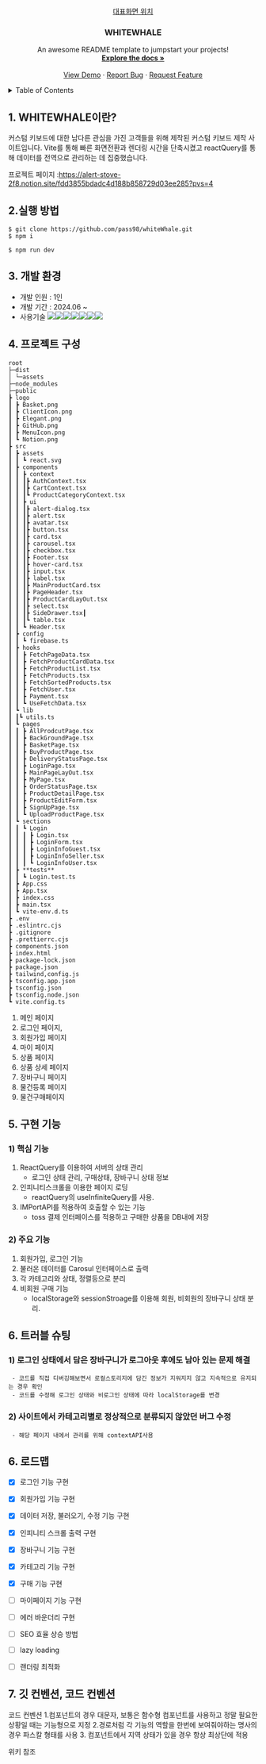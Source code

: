 <a id="readme-top"></a>

<!--
*** Thanks for checking out the Best-README-Template. If you have a suggestion
*** that would make this better, please fork the repo and create a pull request
*** or simply open an issue with the tag "enhancement".
*** Don't forget to give the project a star!
*** Thanks again! Now go create something AMAZING! :D
-->

<!-- PROJECT SHIELDS -->
<!--
*** I'm using markdown "reference style" links for readability.
*** Reference links are enclosed in brackets [ ] instead of parentheses ( ).
*** See the bottom of this document for the declaration of the reference variables
*** for contributors-url, forks-url, etc. This is an optional, concise syntax you may use.
*** https://www.markdownguide.org/basic-syntax/#reference-style-links
-->


<!-- PROJECT LOGO -->
<br />
<div align="center">
  <a href="https://github.com/othneildrew/Best-README-Template">
 대표화면 위치 <WHiteWhale></WHiteWhale>
  </a>

  <h3 align="center">WHITEWHALE</h3>

  <p align="center">
    An awesome README template to jumpstart your projects!
    <br />
    <a href="https://github.com/othneildrew/Best-README-Template"><strong>Explore the docs »</strong></a>
    <br />
    <br />
    <a href="https://github.com/othneildrew/Best-README-Template">View Demo</a>
    ·
    <a href="https://github.com/othneildrew/Best-README-Template/issues/new?labels=bug&template=bug-report---.md">Report Bug</a>
    ·
    <a href="https://github.com/othneildrew/Best-README-Template/issues/new?labels=enhancement&template=feature-request---.md">Request Feature</a>
  </p>
</div>

<!-- TABLE OF CONTENTS -->
<details>
  <summary>Table of Contents</summary>
  <ol>
    <li>
      <a href="#about-the-project">WHITEWAHLE이란? </a>
    </li>
    <li>
      <a href="#getting-started">실행 조건</a>
      <ul>
        <li><a href="#prerequisites">사용방법</a></li>
        <li><a href="#installation">Installation</a></li>
      </ul>
    </li>
    <li><a href="#usage">개발기술</a></li>
    <li><a href="#roadmap">프로젝트 구성</a></li>
    <li><a href="#contributing">핵심기능</a></li>
    <li><a href="#license">페이지별 기능</a></li>
    <li><a href="#contact">트러블 슈팅</a></li>
    <li><a href="#acknowledgments">개선목표</a></li>
    <li><a href="#acknowledgments">프로젝트 후기</a></li>
  </ol>
</details>

## 1. WHITEWHALE이란?
커스텀 키보드에 대한 남다른 관심을 가진 고객들을 위해 제작된 커스텀 키보드 제작 사이트입니다. Vite를 통해 빠른 화면전환과 렌더링 시간을 단축시켰고 reactQuery를 통해 데이터를 전역으로 관리하는 데 집중했습니다.

프로젝트 페이지 :https://alert-stove-2f8.notion.site/fdd3855bdadc4d188b858729d03ee285?pvs=4


## 2.실행 방법
```
$ git clone https://github.com/pass98/whiteWhale.git
$ npm i
```
```
$ npm run dev
```



## 3. 개발 환경

- 개발 인원 : 1인
- 개발 기간 : 2024.06 ~
- 사용기술
  <img src="https://img.shields.io/badge/React-61DAFB?style=for-the-badge&logo=React&logoColor=white"><img src="https://img.shields.io/badge/TypeScript-3178C6?style=for-the-badge&logo=TypeScript&logoColor=white"><img src="https://img.shields.io/badge/Vite-646CFF?style=for-the-badge&logo=Vite&logoColor=white"><img src="https://img.shields.io/badge/Tailwind CSS-06B6D4?style=for-the-badge&logo=Tailwind CSS&logoColor=white"><img src="https://img.shields.io/badge/ReactQuery-FF4154?style=for-the-badge&logo=react-query&logoColor=white"><img src="https://img.shields.io/badge/Axios-5A29E4?style=for-the-badge&logo=Axios&logoColor=white"><img src="https://img.shields.io/badge/FireBase-DD2C00?style=for-the-badge&logo=FireBase&logoColor=white">


## 4. 프로젝트 구성

```
root
├─dist
│ └─assets
├─node_modules
├─public
┣ logo
┃ ┣ Basket.png
┃ ┣ ClientIcon.png
┃ ┣ Elegant.png
┃ ┣ GitHub.png
┃ ┣ MenuIcon.png
┃ ┗ Notion.png
┣ src
┃ ┣ assets
┃ ┃ ┗ react.svg
┃ ┣ components
┃ ┃ ┣ context
┃ ┃ ┃┣ AuthContext.tsx
┃ ┃ ┃┣ CartContext.tsx
┃ ┃ ┃┗ ProductCategoryContext.tsx
┃ ┃ ┣ ui
┃ ┃ ┃┣ alert-dialog.tsx
┃ ┃ ┃┣ alert.tsx
┃ ┃ ┃┣ avatar.tsx
┃ ┃ ┃┣ button.tsx
┃ ┃ ┃┣ card.tsx
┃ ┃ ┃┣ carousel.tsx
┃ ┃ ┃┣ checkbox.tsx
┃ ┃ ┃┣ Footer.tsx
┃ ┃ ┃┣ hover-card.tsx
┃ ┃ ┃┣ input.tsx
┃ ┃ ┃┣ label.tsx
┃ ┃ ┃┣ MainProductCard.tsx
┃ ┃ ┃┣ PageHeader.tsx
┃ ┃ ┃┣ ProductCardLayOut.tsx
┃ ┃ ┃┣ select.tsx
┃ ┃ ┃┣ SideDrawer.tsx┃
┃ ┃ ┃┗ table.tsx
┃ ┃ ┗ Header.tsx
┃ ┣ config
┃ ┃ ┗ firebase.ts
┃ ┣ hooks
┃ ┃ ┣ FetchPageData.tsx
┃ ┃ ┣ FetchProductCardData.tsx
┃ ┃ ┣ FetchProductList.tsx
┃ ┃ ┣ FetchProducts.tsx
┃ ┃ ┣ FetchSortedProducts.tsx
┃ ┃ ┣ FetchUser.tsx
┃ ┃ ┣ Payment.tsx
┃ ┃ ┗ UseFetchData.tsx
┃ ┗ lib
┃ ┃┗ utils.ts
┃ ┗ pages
┃ ┃ ┣ AllProdcutPage.tsx
┃ ┃ ┣ BackGroundPage.tsx
┃ ┃ ┣ BasketPage.tsx
┃ ┃ ┣ BuyProductPage.tsx
┃ ┃ ┣ DeliveryStatusPage.tsx
┃ ┃ ┣ LoginPage.tsx
┃ ┃ ┣ MainPageLayOut.tsx
┃ ┃ ┣ MyPage.tsx
┃ ┃ ┣ OrderStatusPage.tsx
┃ ┃ ┣ ProductDetailPage.tsx
┃ ┃ ┣ ProductEditForm.tsx
┃ ┃ ┣ SignUpPage.tsx
┃ ┃ ┗ UploadProductPage.tsx
┃ ┗ sections
┃ ┃ ┗ Login
┃ ┃ ┃ ┣ Login.tsx
┃ ┃ ┃ ┣ LoginForm.tsx
┃ ┃ ┃ ┣ LoginInfoGuest.tsx
┃ ┃ ┃ ┣ LoginInfoSeller.tsx
┃ ┃ ┃ ┗ LoginInfoUser.tsx
┃ ┣ **tests**
┃ ┃ ┗ Login.test.ts
┃ ┣ App.css
┃ ┣ App.tsx
┃ ┣ index.css
┃ ┣ main.tsx
┃ ┗ vite-env.d.ts
┣ .env
┣ .eslintrc.cjs
┣ .gitignore
┣ .prettierrc.cjs
┣ components.json
┣ index.html
┣ package-lock.json
┣ package.json
┣ tailwind,config.js
┣ tsconfig.app.json
┣ tsconfig.json
┣ tsconfig.node.json
┗ vite.config.ts
```

1. 메인 페이지
2. 로그인 페이지,
3. 회원가입 페이지
4. 마이 페이지
5. 상품 페이지
6. 상품 상세 페이지
7. 장바구니 페이지
8. 물건등록 페이지
9. 물건구매페이지

## 5. 구현 기능

### 1) 핵심 기능
  1. ReactQuery를 이용하여 서버의 상태 관리
     - 로그인 상태 관리, 구매상태, 장바구니 상태 정보 
  2. 인피니티스크롤을 이용한 페이지 로딩
     - reactQuery의 useInfiniteQuery를 사용.
  3. IMPortAPI를 적용하여 호출할 수 있는 기능
     - toss 결제 인터페이스를 적용하고 구매한 상품을 DB내에 저장


### 2) 주요 기능
  1. 회원가입, 로그인 기능
  2. 불러온 데이터를 Carosul 인터페이스로 출력
  3. 각 카테고리와 상태, 정렬등으로 분리 
  4. 비회원 구매 기능
     - localStorage와 sessionStroage를 이용해 회원, 비회원의 장바구니 상태 분리.

## 6. 트러블 슈팅 

### 1) 로그인 상태에서 담은 장바구니가 로그아웃 후에도 남아 있는 문제 해결
     - 코드를 직접 디버깅해보면서 로컬스토리지에 담긴 정보가 지워지지 않고 지속적으로 유지되는 경우 확인
     - 코드를 수정해 로그인 상태와 비로그인 상태에 따라 localStorage를 변경 

### 2) 사이트에서 카테고리별로 정상적으로 분류되지 않았던 버그 수정
     - 해당 페이지 내에서 관리를 위해 contextAPI사용 


## 6. 로드맵
* [x] 로그인 기능 구현
* [x] 회원가입 기능 구현
* [x] 데이터 저장, 불러오기, 수정 기능 구현
* [x] 인피니티 스크롤 출력 구현
* [x] 장바구니 기능 구현
* [x] 카테고리 기능 구현
* [x] 구매 기능 구현
* [ ] 마이페이지 기능 구현
* [ ] 에러 바운더리 구현
* [ ] SEO 효율 상승 방법
* [ ] lazy loading
* [ ] 랜더링 최적화 




## 7. 깃 컨벤션, 코드 컨벤션
코드 컨벤션 1.컴포넌트의 경우 대문자, 보통은 함수형 컴포넌트를 사용하고 정말 필요한 상황일 때는
기능형으로 지정 2.경로처럼 각 기능의 역할을 한번에 보여줘야하는 명사의 경우 파스칼 형태를 사용 3. 컴포넌트에서 지역 상태가 있을 경우 항상 최상단에 적용

위키 참조
